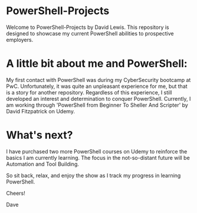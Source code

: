 # PowerShell-Projects

Welcome to PowerShell-Projects by David Lewis. This repository is designed to showcase my current PowerShell abilities to prospective employers.

# A little bit about me and PowerShell:
My first contact with PowerShell was during my CyberSecurity bootcamp at PwC. Unfortunately, it was quite an unpleasant experience for me, but that is a story for another repository. Regardless of this experience, I still developed an interest and determination to conquer PowerShell. Currently, I am working through 'PowerShell from Beginner To Sheller And Scripter' by David Fitzpatrick on Udemy.

# What's next? 
I have purchased two more PowerShell courses on Udemy to reinforce the basics I am currently learning. The focus in the not-so-distant future will be Automation and Tool Building.

So sit back, relax, and enjoy the show as I track my progress in learning PowerShell.

Cheers!

Dave
